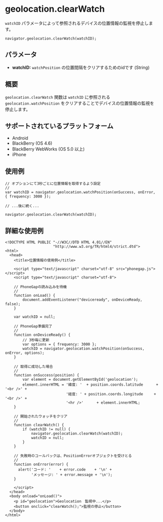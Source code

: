 geolocation.clearWatch
======================

`watchID` パラメータによって参照されるデバイスの位置情報の監視を停止します。

    navigator.geolocation.clearWatch(watchID);

パラメータ
----------

- __watchID:__ `watchPosition` の位置間隔をクリアするためのidです (String)

概要
-----------
`geolocation.clearWatch` 関数は `watchID` に参照される `geolocation.watchPosition` をクリアすることでデバイスの位置情報の監視を停止します。

サポートされているプラットフォーム
-------------------

- Android
- BlackBerry (OS 4.6)
- BlackBerry WebWorks (OS 5.0 以上)
- iPhone

使用例
-------------

    // オプションにて3秒ごとに位置情報を取得するよう設定
    //
    var watchID = navigator.geolocation.watchPosition(onSuccess, onError, { frequency: 3000 });

    // ...後に続く...

    navigator.geolocation.clearWatch(watchID);


詳細な使用例
------------

    <!DOCTYPE HTML PUBLIC "-//W3C//DTD HTML 4.01//EN"
                          "http://www.w3.org/TR/html4/strict.dtd">
    <html>
      <head>
        <title>位置情報の使用例</title>

        <script type="text/javascript" charset="utf-8" src="phonegap.js"></script>
        <script type="text/javascript" charset="utf-8">

        // PhoneGapの読み込みを待機
        //
        function onLoad() {
            document.addEventListener("deviceready", onDeviceReady, false);
        }

        var watchID = null;

        // PhoneGap準備完了
        //
        function onDeviceReady() {
            // 3秒毎に更新
            var options = { frequency: 3000 };
            watchID = navigator.geolocation.watchPosition(onSuccess, onError, options);
        }
    
        // 取得に成功した場合
        //
        function onSuccess(position) {
            var element = document.getElementById('geolocation');
            element.innerHTML = '緯度: '  + position.coords.latitude      + '<br />' +
                                '経度: ' + position.coords.longitude     + '<br />' +
                                '<hr />'      + element.innerHTML;
        }

        // 開始されたウォッチをクリア
        // 
        function clearWatch() {
            if (watchID != null) {
                navigator.geolocation.clearWatch(watchID);
                watchID = null;
            }
        }
    
	    // 失敗時のコールバックは、PositionErrorオブジェクトを受けとる
	    //
	    function onError(error) {
	      alert('コード: '    + error.code    + '\n' +
	            'メッセージ: ' + error.message + '\n');
	    }

        </script>
      </head>
      <body onload="onLoad()">
        <p id="geolocation">Geolocation　監視中...</p>
    	<button onclick="clearWatch();">監視の停止</button>     
      </body>
    </html>